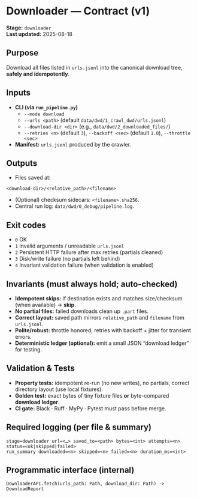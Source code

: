 <!-- docs/contracts/downloader.md -->

# Downloader — Contract (v1)

**Stage:** `downloader`  
**Last updated:** 2025-08-18

## Purpose
Download all files listed in `urls.jsonl` into the canonical download tree, **safely and idempotently**.

## Inputs
- **CLI (via `run_pipeline.py`)**
  - `--mode download`
  - `--urls <path>` (default `data/dwd/1_crawl_dwd/urls.jsonl`)
  - `--download-dir <dir>` (e.g., `data/dwd/2_downloaded_files/`)
  - `--retries <n>` (default `3`), `--backoff <sec>` (default `1.0`), `--throttle <sec>`
- **Manifest:** `urls.jsonl` produced by the crawler.

## Outputs
- Files saved at:
```
<download-dir>/<relative_path>/<filename>
```
- (Optional) checksum sidecars: `<filename>.sha256`.
- Central run log: `data/dwd/0_debug/pipeline.log`.

## Exit codes
- `0` OK
- `1` Invalid arguments / unreadable `urls.jsonl`
- `2` Persistent HTTP failure after max retries (partials cleaned)
- `3` Disk/write failure (no partials left behind)
- `4` Invariant validation failure (when validation is enabled)

## Invariants (must always hold; auto-checked)
- **Idempotent skips:** if destination exists and matches size/checksum (when available) → **skip**.
- **No partial files:** failed downloads clean up `.part` files.
- **Correct layout:** saved path mirrors `relative_path` and `filename` from `urls.jsonl`.
- **Polite/robust:** throttle honored; retries with backoff + jitter for transient errors.
- **Deterministic ledger (optional):** emit a small JSON “download ledger” for testing.

## Validation & Tests
- **Property tests:** idempotent re-run (no new writes), no partials, correct directory layout (use local fixtures).
- **Golden test:** exact bytes of tiny fixture files **or** byte-compared **download ledger**.
- **CI gate:** Black · Ruff · MyPy · Pytest must pass before merge.

## Required logging (per file & summary)
```
stage=downloader url=<…> saved_to=<path> bytes=<int> attempts=<n> status=<ok|skipped|failed>
run_summary downloaded=<n> skipped=<n> failed=<n> duration_ms=<int>
```

## Programmatic interface (internal)
```
DownloaderAPI.fetch(urls_path: Path, download_dir: Path) -> DownloadReport
```
